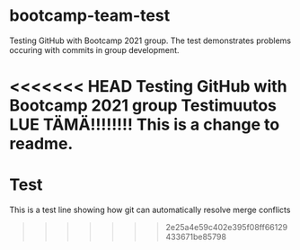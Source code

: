 # bootcamp-team-test
Testing GitHub with Bootcamp 2021 group. The test demonstrates problems occuring with commits in group development.

<<<<<<< HEAD
Testing GitHub with Bootcamp 2021 group
Testimuutos
LUE TÄMÄ!!!!!!!!
This is a change to readme.
=======
# Test
This is a test line showing how git can automatically resolve merge conflicts
>>>>>>> 2e25a4e59c402e395f08ff66129433671be85798
